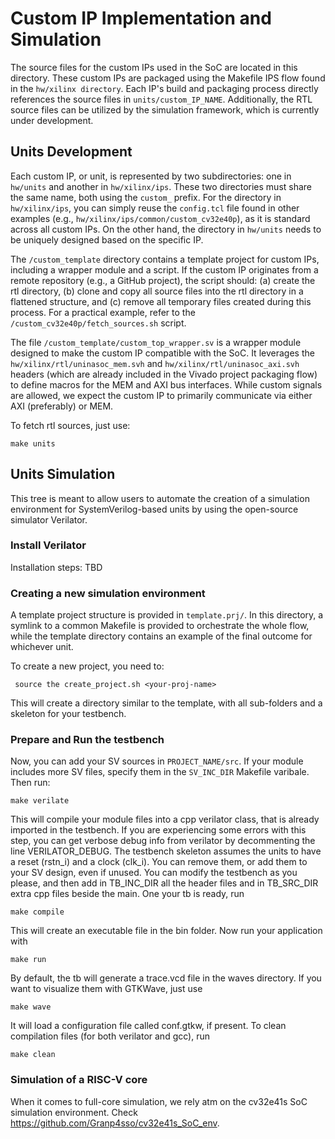 # Custom IP Implementation and Simulation

The source files for the custom IPs used in the SoC are located in this directory. These custom IPs are packaged using the Makefile IPS flow found in the `hw/xilinx directory`. Each IP's build and packaging process directly references the source files in `units/custom_IP_NAME`. Additionally, the RTL source files can be utilized by the simulation framework, which is currently under development.

## Units Development

Each custom IP, or unit, is represented by two subdirectories: one in `hw/units` and another in `hw/xilinx/ips`. These two directories must share the same name, both using the `custom_` prefix. For the directory in `hw/xilinx/ips`, you can simply reuse the `config.tcl` file found in other examples (e.g., `hw/xilinx/ips/common/custom_cv32e40p`), as it is standard across all custom IPs. On the other hand, the directory in `hw/units` needs to be uniquely designed based on the specific IP.

The `/custom_template` directory contains a template project for custom IPs, including a wrapper module and a script. If the custom IP originates from a remote repository (e.g., a GitHub project), the script should: (a) create the rtl directory, (b) clone and copy all source files into the rtl directory in a flattened structure, and (c) remove all temporary files created during this process. For a practical example, refer to the `/custom_cv32e40p/fetch_sources.sh` script.

The file `/custom_template/custom_top_wrapper.sv` is a wrapper module designed to make the custom IP compatible with the SoC. It leverages the `hw/xilinx/rtl/uninasoc_mem.svh` and `hw/xilinx/rtl/uninasoc_axi.svh` headers (which are already included in the Vivado project packaging flow) to define macros for the MEM and AXI bus interfaces. While custom signals are allowed, we expect the custom IP to primarily communicate via either AXI (preferably) or MEM.

To fetch rtl sources, just use:
```
make units
```

## Units Simulation
This tree is meant to allow users to automate the creation of a simulation environment for SystemVerilog-based units by using the open-source simulator Verilator.

### Install Verilator
Installation steps: TBD

### Creating a new simulation environment
A template project structure is provided in `template.prj/`. In this directory, a symlink to a common Makefile is provided to orchestrate the whole flow, while the template directory contains an example of the final outcome for whichever unit. 

To create a new project, you need to:
```
 source the create_project.sh <your-proj-name>
```
This will create a directory similar to the template, with all sub-folders and a skeleton for your testbench.

### Prepare and Run the testbench
Now, you can add your SV sources in `PROJECT_NAME/src`. If your module includes more SV files, specify them in the `SV_INC_DIR` Makefile varibale.
Then run:
```
make verilate
```
This will compile your module files into a cpp verilator class, that is already imported in the testbench.
If you are experiencing some errors with this step, you can get verbose debug info from verilator by decommenting the line VERILATOR_DEBUG.
The testbench skeleton assumes the units to have a reset (rstn_i) and a clock (clk_i).
You can remove them, or add them to your SV design, even if unused.
You can modify the testbench as you please, and then add in TB_INC_DIR all the header files and in TB_SRC_DIR extra cpp files beside the main.
One your tb is ready, run
```
make compile
```
This will create an executable file in the bin folder.
Now run your application with
```
make run
```
By default, the tb will generate a trace.vcd file in the waves directory.
If you want to visualize them with GTKWave, just use
```
make wave
```
It will load a configuration file called conf.gtkw, if present.
To clean compilation files (for both verilator and gcc), run
```
make clean
```

### Simulation of a RISC-V core
When it comes to full-core simulation, we rely atm on the cv32e41s SoC simulation environment.
Check https://github.com/Granp4sso/cv32e41s_SoC_env.